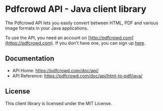 # Pdfcrowd API - Java client library

The Pdfcrowd API lets you easily convert between HTML, PDF and various image
formats in your Java applications.

To use the API, you need an account on
[http://pdfcrowd.com](https://pdfcrowd.com). If you don't have one, you
can sign up [here](https://pdfcrowd.com/pricing/api/).

## Documentation

* API Home:  <https://pdfcrowd.com/doc/api/>
* API Reference:  <https://pdfcrowd.com/doc/api/html-to-pdf/java/>

## License

This client library is licensed under the MIT License.
